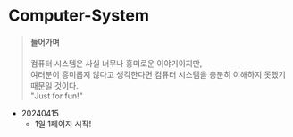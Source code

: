 # Computer-System

> #### 들어가며
> 컴퓨터 시스템은 사실 너무나 흥미로운 이야기이지만,   
여러분이 흥미롭지 않다고 생각한다면 컴퓨터 시스템을 충분히 이해하지 못했기 때문일 것이다.  
"Just for fun!"


- 20240415
    - 1일 1페이지 시작!


<!-- FOLDER_STRUCTURE_START -->

<!-- FOLDER_STRUCTURE_END -->